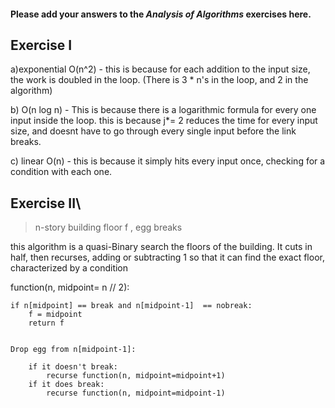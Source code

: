 #### Please add your answers to the ***Analysis of  Algorithms*** exercises here.

## Exercise I

a)exponential O(n^2) - this is because for each addition to the input size, the work is doubled in the loop. (There is 3 * n's in the loop, and 2 in the algorithm)


b) O(n log n) - This is because there is a logarithmic formula for every one input inside the loop. this is because j*= 2 reduces the time for every input size, and doesnt have to go through every single input before the link breaks. 

c) linear O(n) - this is because it simply hits every input once, checking for a condition with each one.

## Exercise II\
>n-story building
> floor f , egg breaks

this algorithm is a quasi-Binary search the floors of the building. It cuts in half, then recurses, adding or subtracting 1 so that it can find the exact floor, characterized by a condition

function(n, midpoint= n // 2):

    if n[midpoint] == break and n[midpoint-1]  == nobreak:
        f = midpoint
        return f


    Drop egg from n[midpoint-1]:

        if it doesn't break:
            recurse function(n, midpoint=midpoint+1)
        if it does break:
            recurse function(n, midpoint=midpoint-1)
    



